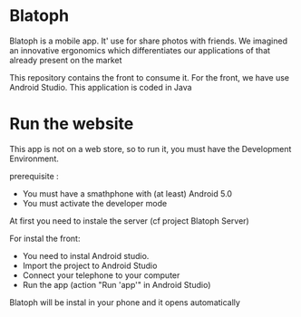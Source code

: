 # Blatoph

Blatoph is a mobile app.
It' use for share photos with friends.
We imagined an innovative ergonomics which differentiates our applications of that already present on the market

This repository contains the front to consume it.
For the front, we have use Android Studio.
This application is coded in Java

# Run the website
This app is not on a web store, so to run it, you must have the Development Environment.

prerequisite :
- You must have a smathphone with (at least) Android 5.0
- You must activate the developer mode


At first you need to instale the server (cf project Blatoph Server)

For instal the front:

- You need to instal Android studio.
- Import the project to Android Studio 
- Connect your telephone to your computer
- Run the app (action "Run 'app'" in Android Studio)

Blatoph will be instal in your phone and it opens automatically




